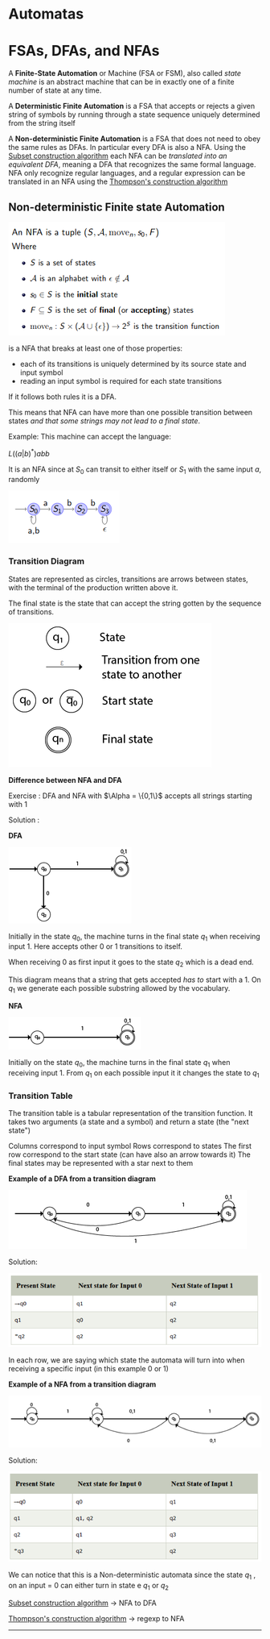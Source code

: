 # Automatas

# FSAs, DFAs, and NFAs

A **Finite-State Automation** or Machine (FSA or FSM), also called *state machine* is an abstract machine that can be in exactly one of a finite number of state at any time.

A **Deterministic Finite Automation** is a FSA that accepts or rejects a given string of symbols by running through a state sequence uniquely determined from the string itself

A **Non-deterministic Finite Automation** is a FSA that does not need to obey the same rules as DFAs. In particular every DFA is also a NFA.
Using the [Subset construction algorithm](Subset%20construction%20algorithm%20b0c5486b8ae14912b2ce3cac6fb9454c.md)  each NFA can be *translated into an equivalent DFA*, meaning a DFA that recognizes the same formal language.
NFA only recognize regular languages, and a regular expression can be translated in an NFA using the [Thompson's construction algorithm](Thompson's%20construction%20algorithm%209d74afa0da4d472c8380f3d1492d83bc.md) 

## Non-deterministic Finite state Automation

![Untitled%2012.png](Untitled%2012.png)

is a NFA that breaks at least one of those properties:

- each of its transitions is uniquely determined by its source state and input symbol
- reading an input symbol is required for each state transitions

If it follows both rules it is a DFA. 

This means that NFA can have more than one possible transition between states *and that some strings may not lead to a final state*. 

Example:
This machine can accept the language:

$L((a|b)^*)abb$

It is an NFA since at $S_0$  can transit to either itself or $S_1$ with the same input $a$, randomly

![Untitled%2013.png](Untitled%2013.png)

### **Transition Diagram**

States are represented as circles, transitions are arrows between states, with the terminal of the production written above it.

The final state is the state that can accept the string gotten by the sequence of transitions. 

![Untitled%2014.png](Untitled%2014.png)

**Difference between NFA and DFA**

Exercise : DFA and NFA with $\Alpha = \{0,1\}$ accepts all strings starting with $1$

Solution : 

**DFA**

![Untitled%2015.png](Untitled%2015.png)

Initially in the state $q_0$, the machine turns in the final state $q_1$ when receiving input 1. Here accepts other 0 or 1 transitions to itself.

When receiving 0 as first input it goes to the state $q_2$ which is a dead end.

This diagram means that a string that gets accepted *has to* start with a 1. On $q_1$ we generate each possible substring allowed by the vocabulary. 

**NFA**

![Untitled%2016.png](Untitled%2016.png)

Initially on the state $q_0$, the machine turns in the final state $q_1$  when receiving input 1. From $q_1$ on each possible input it it changes the state to $q_1$

### Transition Table

The transition table is a tabular representation of the transition function. It takes two arguments (a state and a symbol) and return a state (the "next state")

Columns correspond to input symbol
Rows correspond to states
The first row correspond to the start state (can have also an arrow towards it)
The final states may be represented with a star next to them

**Example of a DFA from a transition diagram**

![Untitled%2017.png](Untitled%2017.png)

Solution:

![Untitled%2018.png](Untitled%2018.png)

In each row, we are saying which state the automata will turn into when receiving a specific input (in this example 0 or 1)

**Example of a NFA from a transition diagram**

![Untitled%2019.png](Untitled%2019.png)

Solution:

![Untitled%2020.png](Untitled%2020.png)

We can notice that this is a Non-deterministic automata since the state $q_1$ , on an input = 0 can either turn in state e $q_1$ or $q_2$

[Subset construction algorithm](https://www.notion.so/Subset-construction-algorithm-6132ec8739874373b21ccd8191e2bbd5) → NFA to DFA

[Thompson's construction algorithm](https://www.notion.so/Thompson-s-construction-algorithm-4f8be6d302d64433ae7b5a8423fbf569) → regexp to NFA

---